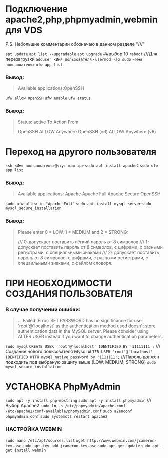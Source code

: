 # Подключение apache2,php,phpmyadmin,webmin для VDS
P.S. Небольшие комментарии обозначаю в данном разделе "///"

`apt update`
`apt list --upgradable`
`apt upgrade` ##выбор 10
`reboot`  ///Для перезагрузки
`adduser <Имя пользователя>`
`usermod -aG sudo <Имя пользователя>`
`ufw app list` 

### Вывод:

> Available applications:OpenSSH 

`ufw allow OpenSSH`
`ufw enable`
`ufw status`

### Вывод:
>Status: active
>To               Action   From
>
>OpenSSH          ALLOW    Anywhere
>OpenSSH (v6)     ALLOW    Anywhere (v6)

# Переход на другого пользователя
`ssh <Имя пользователя>@<тут ваш ip>`
`sudo apt install apache2`
`sudo ufw app list`

### Вывод:
>Available applications:
>   Apache
>   Apache Full
>   Apache Secure
>   OpenSSH

`sudo ufw allow in "Apache Full"`
`sudo apt install mysql-server`
`sudo mysql_secure_installation`

### Вывод:
>Please enter 0 = LOW, 1 = MEDIUM and 2 = STRONG:
>
>/// 0-допускает поставить лёгкий пароль от 8 символов
>/// 1-допускает поставить пароль от 8 символов, с цифрами, с разными регистрами, с специальными знаками
>/// 2- допускает поставить пароль от 8 символов, с цифрами, с разными регистрами, с спецаильными знаками, с файлом словоря.

# ПРИ НЕОБХОДИМОСТИ СОЗДАНИЯ ПОЛЬЗОВАТЕЛЯ
### В случае получении ошибки:
>… Failed! Error: SET PASSWORD has no significance for user 'root'@'localhost'
>as the authentication method used doesn't store authentication data in the MySQL server.
>Please consider using ALTER USER instead if you want to change authentication parameters.

`sudo mysql`
`CREATE USER 'root'@'localhost' IDENTIFIED BY '11111111';` ///Создание нового пользователя Mysql
`ALTER USER 'root'@'localhost' IDENTIFIED WITH mysql_native_password by '1111111';` ///Пароль должен подходить под выбраную защиту выше (LOW, MEDIUM, STRONG)
`sudo mysql_secure_installation`

# УСТАНОВКА PhpMyAdmin
`sudo apt -y install php-mbstring`
`sudo apt -y install phpmyadmin` ///Выбор Apache2
`sudo ln -s /etc/phpmyadmin/apache.conf /etc/apache2/conf-available/phpmyadmin.conf`
`sudo a2enconf phpmyadmin.conf`
`sudo systemctl restart apache2`
   
### НАСТРОЙКА WEBMIN
`sudo nano /etc/apt/sources.list`
`wget http://www.webmin.com/jcameron-key.asc`
`sudo apt-key add jcameron-key.asc`
`sudo apt-get update`
`sudo apt-get install webmin`
